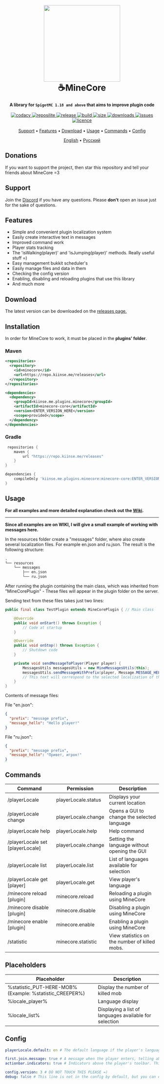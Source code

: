 <h1 align="center">
  <img width=250 height=250 src="https://raw.githubusercontent.com/kiinse/MineCore/master/.github/img/logo.png"  alt=""/>
  <br>☕MineCore<br>
</h1>

<p align="center">
  <b>A library for <code>SpigotMC 1.18 and above</code> that aims to improve plugin code</b><br><br>

  <a href="https://app.codacy.com/gh/kiinse/MineCore/dashboard">
    <img src="https://app.codacy.com/project/badge/Grade/04669f7c982b4ec8ba4783493dfb1ca9" alt="codacy"/>
  </a>

  <a href="https://repo.kiinse.me/#/releases/kiinse/plugins/minecore">
    <img src="https://repo.kiinse.me/api/badge/latest/releases/kiinse/plugins/minecore/MineCore?color=40c14a&name=Reposilite&prefix=v" alt="reposilite"/>
  </a>
  <a href="https://github.com/kiinse/MineCore/releases">
    <img src="https://img.shields.io/github/v/release/kiinse/MineCore?include_prereleases&style=flat-square" alt="release">
  </a>
  <a href="https://github.com/kiinse/MineCore/actions/workflows/gradle-package.yml">
    <img src="https://img.shields.io/github/actions/workflow/status/kiinse/MineCore/gradle-package.yml?style=flat-square" alt="build"> 
  </a>
  <a href="https://github.com/kiinse/MineCore">
    <img src="https://img.shields.io/github/repo-size/kiinse/MineCore?style=flat-square" alt="size"> 
  </a>
  <a href="https://github.com/kiinse/MineCore/releases">
    <img src="https://img.shields.io/github/downloads/kiinse/MineCore/total?style=flat-square" alt="downloads"> 
  </a>
  <a href="https://github.com/kiinse/MineCore/issues">
    <img src="https://img.shields.io/github/issues/kiinse/MineCore?style=flat-square" alt="issues"> 
  </a>
  <a href="https://github.com/kiinse/MineCore/blob/master/LICENSE">
    <img src="https://img.shields.io/github/license/kiinse/MineCore?style=flat-square" alt="licence"> 
  </a><br><br>
  <a href="#support">Support</a> •
  <a href="#features">Features</a> •
  <a href="#download">Download</a> •
  <a href="#usage">Usage</a> •
  <a href="#commands">Commands</a> •
  <a href="#config">Config</a>
</p>
<p align="center">
  <ins>English</ins> • <a href="https://github.com/kiinse/MineCore/blob/master/.github/Rus-README.md">Русский</a>
</p>

## Donations

If you want to support the project, then
star this repository and tell your friends about MineCore =3

## Support

Join the [Discord](https://discord.gg/ec7y5NY82b) if you have any questions.
Please **don't** open an issue just for the sake of questions.

## Features

- Simple and convenient plugin localization system
- Easily create interactive text in messages
- Improved command work
- Player stats tracking
- The 'isWalking(player)' and 'isJumping(player)' methods. Really useful stuff =)
- Easy management bukkit scheduler's
- Easily manage files and data in them
- Checking the config version
- Enabling, disabling and reloading plugins that use this library
- And much more

## Download

The latest version can be downloaded on the <a href="https://github.com/kiinse/MineCore/releases">releases
page.</a><br>

## Installation

In order for MineCore to work, it must be placed in the **plugins' folder**.

### Maven

```xml
<repositories>
  <repository>
    <id>minecore</id>
    <url>https://repo.kiinse.me/releases</url>
  </repository>
</repositories>

<dependencies>
  <dependency>
    <groupId>kiinse.me.plugins.minecore</groupId>
    <artifactId>minecore-core</artifactId>
    <version>ENTER_VERSION_HERE</version>
    <scope>provided</scope>
  </dependency>
</dependencies>
```

### Gradle

```groovy
 repositories {
    maven {
        url "https://repo.kiinse.me/releases"
    }
}

dependencies {
    compileOnly 'kiinse.me.plugins.minecore:minecore-core:ENTER_VERSION_HERE'
}
```

## Usage

<b>For all examples and more detailed explanation check out the [Wiki](https://github.com/kiinse/MineCore/wiki).</b>

----

<b>Since all examples are on WIKI, I will give a small example of working with messages here.</b>

In the resources folder create a "messages" folder, where also create several localization files. For example en.json
and ru.json. The result is the following structure:

```txt
.
└── resources
    └── messages
        ├── en.json
        └── ru.json
```

After running the plugin containing the main class, which was inherited from "MineCorePlugin" - These files will
appear in the plugin folder on the server.

Sending text from these files takes just two lines:

```java
public final class TestPlugin extends MineCorePlugin { // Main class

    @Override
    public void onStart() throws Exception {
        // Code at startup
    }

    @Override
    public void onStop() throws Exception {
        // Shutdown code
    }

    private void sendMessageToPlayer(Player player) {
        MessagesUtils messagesUtils = new MineMessagesUtils(this);
        messagesUtils.sendMessageWithPrefix(player, Message.MESSAGE_HELLO); // We send to player the message "message_hello" from the json file.
        // This text will correspond to the selected localization of the player.
    }
}

```

Contents of message files:

File "en.json":

```json
{
  "prefix": "message prefix",
  "message_hello": "Hello player!"
}
```

File "ru.json":

```json
{
  "prefix": "message prefix",
  "message_hello": "Привет, игрок!"
}
```

## Commands

| Command                     | Permission          | Description                                   |
|-----------------------------|---------------------|-----------------------------------------------|
| /playerLocale                     | playerLocale.status       | Displays your current location                |
| /playerLocale change              | playerLocale.change       | Opens a GUI to change the selected language   |
| /playerLocale help                | playerLocale.help         | Help command                                  |
| /playerLocale set [playerLocale]        | playerLocale.change       | Setting the language without opening the GUI  |
| /playerLocale list                | playerLocale.list         | List of languages available for selection     |
| /playerLocale get [player]        | playerLocale.get          | View player's language                        |
| /minecore reload [plugin]  | minecore.reload    | Reloading a plugin using MineCore         |
| /minecore disable [plugin] | minecore.disable   | Disabling a plugin using MineCore         |
| /minecore enable [plugin]  | minecore.enable    | Enabling a plugin using MineCore          |
| /statistic                  | minecore.statistic | View statistics on the number of killed mobs. |

## Placeholders

| Placeholder                                             | Description                                            |
|---------------------------------------------------------|--------------------------------------------------------|
| %statistic_PUT-HERE-MOB% (Example: %statistic_CREEPER%) | Display the number of killed mob                       |
| %locale_player%                                         | Language display                                       |
| %locale_list%                                           | Displaying a list of languages available for selection |

## Config

```yaml
playerLocale.default: en # The default language if the player's language is not available on the server, or it has not been defined

first.join.message: true # A message when the player enters, telling about the definition of the player's language and the possibility of changing this language.
actionbar.indicators: true # Indicators above the player's toolbar. This function is needed for some plugins that use MineCore. Requires PlaceHolderAPI to work.

config.version: 3 # DO NOT TOUCH THIS PLEASE =)
debug: false # This line is not in the config by default, but you can enter it in the MineCore config to display config logs in the server console.
```

